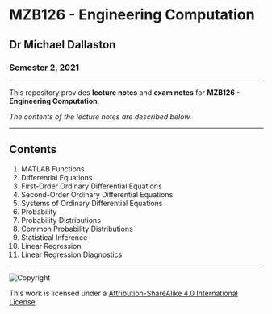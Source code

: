 # MZB126 - Engineering Computation

## Dr Michael Dallaston

### Semester 2, 2021

---

This repository provides **lecture notes** and **exam notes** for **MZB126 - Engineering Computation**.

*The contents of the lecture notes are described below.*

---

## Contents

1. MATLAB Functions
2. Differential Equations
3. First-Order Ordinary Differential Equations
4. Second-Order Ordinary Differential Equations
5. Systems of Ordinary Differential Equations
6. Probability
7. Probability Distributions
8. Common Probability Distributions
9. Statistical Inference
10. Linear Regression
11. Linear Regression Diagnostics

---

![Copyright](https://licensebuttons.net/l/by-nc-sa/4.0/88x31.png)

This work is licensed under a [Attribution-ShareAlike 4.0 International License](http://creativecommons.org/licenses/by-nc-sa/4.0/).
 
